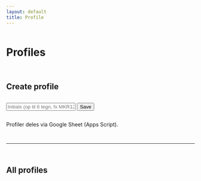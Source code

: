 ```yaml
---
layout: default
title: Profile
---
```


<script>
  // ← Sæt din Apps Script Web App URL (slutter på /exec)
  const API = "https://script.google.com/macros/s/AKfycbzprP3330YCRKrHfF-kqoR9pIOzkePw_zTyrIfqUWJTvZAjiLMHfkzR8bY4coutv_4srA/exec";

  const up6 = s => (s||'').toUpperCase().replace(/[^A-Z0-9]/g,'').slice(0,6);

  const api = {
    async listProfiles(){
      return fetch(`${API}?action=list_profiles`)
        .then(r=>r.json()).then(j=>j.data||[]);
    },
    async addProfile(initials){
      const qs = new URLSearchParams({ action:'add_profile', initials });
      return fetch(`${API}?${qs.toString()}`).then(r=>r.json());
    },
    async deleteProfile(initials){
      const qs = new URLSearchParams({ action:'delete_profile', initials });
      return fetch(`${API}?${qs.toString()}`).then(r=>r.json());
    },
    async listMatchesFor(initials, limit){
      const qs = new URLSearchParams({ action:'list_matches', initials, limit: limit?String(limit):'' });
      return fetch(`${API}?${qs.toString()}`).then(r=>r.json()).then(j=>j.data||[]);
    }
  };
</script>

<div class="card" style="display:grid; gap:14px;">
  <h1>Profiles</h1>

  <h2>Create profile</h2>
  <div class="form-row">
    <input class="input" id="newProfile" placeholder="Initials (op til 6 tegn, fx MKR123)" maxlength="6">
    <button class="btn" id="addProfile" type="button">Save</button>
  </div>
  <p class="meta">Profiler deles via Google Sheet (Apps Script).</p>

  <hr class="sep">

  <h2>All profiles</h2>
  <div id="profilesList" style="display:grid; gap:10px;"></div>
</div>

<div class="card" id="profileDetail" style="display:none; gap:14px;">
  <h1 id="detailTitle">Profile</h1>
  <div style="display:flex; align-items:center; gap:14px; flex-wrap:wrap;">
    <div class="avatar" id="detailAvatar">??</div>
    <p class="meta" id="detailInfo"></p>
  </div>

  <hr class="sep">

  <h2>Last 10 matches</h2>
  <ul class="list" id="detailMatches"></ul>

  <hr class="sep">

  <h2>Booster / Money ledger</h2>
  <div style="display:grid; gap:12px; grid-template-columns: repeat(auto-fit,minmax(260px,1fr));">
    <div class="card" style="padding:16px;">
      <h2 style="margin-bottom:8px;">De skylder mig</h2>
      <ul class="list" id="ledgerOwedToMe"></ul>
    </div>
    <div class="card" style="padding:16px;">
      <h2 style="margin-bottom:8px;">Jeg skylder</h2>
      <ul class="list" id="ledgerIOwe"></ul>
    </div>
  </div>
</div>

<script>
(function(){
  const listEl = document.getElementById('profilesList');
  const detailCard = document.getElementById('profileDetail');
  const title = document.getElementById('detailTitle');
  const avatar = document.getElementById('detailAvatar');
  const info = document.getElementById('detailInfo');
  const lastList = document.getElementById('detailMatches');
  const owedToMe = document.getElementById('ledgerOwedToMe');
  const iOwe     = document.getElementById('ledgerIOwe');

  function fitAvatar(el, text){
    const len = (text||'').length;
    let size = 28;
    if (len >= 6) size = 16;
    else if (len === 5) size = 18;
    else if (len === 4) size = 20;
    else if (len === 3) size = 22;
    else size = 28;
    el.style.fontSize = size + 'px';
  }

  function fmtWhen(ts){
    const d = new Date(ts);
    const pad = n=> String(n).padStart(2,'0');
    return `${d.getFullYear()}-${pad(d.getMonth()+1)}-${pad(d.getDate())} ${pad(d.getHours())}:${pad(d.getMinutes())}:${pad(d.getSeconds())}`;
  }

  document.getElementById('addProfile').addEventListener('click', async ()=>{
    const inp = document.getElementById('newProfile');
    const i = up6(inp.value);
    if (!i) return;
    await api.addProfile(i);
    inp.value = '';
    await renderProfiles();
  });

  async function renderProfiles(){
    const arr = await api.listProfiles();
    listEl.innerHTML = '';
    if (!arr.length){
      const empty = document.createElement('div');
      empty.className = 'item';
      empty.innerHTML = '<span class="meta">Ingen profiler endnu. Opret ovenfor.</span>';
      listEl.appendChild(empty);
      return;
    }
    arr.forEach(({ initials:i })=>{
      const row = document.createElement('div');
      row.className = 'item';

      const left = document.createElement('div');
      left.style.display='flex';
      left.style.alignItems='center';
      left.style.gap='10px';

      const av = document.createElement('div'); 
      av.className = 'avatar'; 
      av.textContent = i;
      fitAvatar(av, i);

      const txt = document.createElement('div');
      txt.innerHTML = `<strong>${i}</strong><div class="meta">Open for profile & matches</div>`;
      left.append(av, txt);

      const open = document.createElement('button');
      open.className = 'btn';
      open.textContent = 'Open';
      open.addEventListener('click', ()=> showProfileDetail(i));

      const del = document.createElement('button');
      del.className = 'btn ghost';
      del.textContent = 'Delete';
      del.addEventListener('click', async ()=>{
        await api.deleteProfile(i);
        await renderProfiles();
        if ((title.dataset.u||'') === i) detailCard.style.display='none';
      });

      const right = document.createElement('div');
      right.style.display='flex'; right.style.gap='8px';
      right.append(open, del);

      row.append(left, right);
      listEl.appendChild(row);
    });
  }

  async function showProfileDetail(initials){
    const u = up6(initials);
    detailCard.style.display = 'grid';
    title.textContent = `Profile: ${u}`;
    title.dataset.u = u;
    avatar.textContent = u;
    fitAvatar(avatar, u);
    info.textContent = 'Seneste 10 kampe, samt netto booster/money-gæld mod hver modstander.';

    const last10 = await api.listMatchesFor(u, 10);
    lastList.innerHTML = '';
    if (!last10.length){
      const li = document.createElement('li'); li.className = 'item';
      li.innerHTML = '<span class="meta">Ingen kampe endnu.</span>';
      lastList.appendChild(li);
    } else {
      last10.forEach(m=>{
        const li = document.createElement('li'); li.className='item';
        const left = document.createElement('div');
        const wtxt = m.winner === 'p1' ? up6(m.p1) : (m.winner === 'p2' ? up6(m.p2) : '—');
        const betText = m.bet?.type === 'booster'
          ? `Booster × ${m.bet.amount}`
          : (m.bet?.type === 'money' ? `Money: ${m.bet.amount}` : '—');
        left.innerHTML = `
          <div><strong>${up6(m.p1)}</strong> vs <strong>${up6(m.p2)}</strong></div>
          <div class="meta">${m.when || ''}</div>
          <div class="meta">Score: ${m.score || '—'} • Winner: ${wtxt} • Bet: ${betText}</div>
        `;
        li.append(left);
        lastList.appendChild(li);
      });
    }

    // Ledger (brug ALLE kampe for u)
    const all = await api.listMatchesFor(u);
    const ledger = {}; // opp => { booster: net, money: net }
    all.forEach(m=>{
      const type = (m.bet && (m.bet.type==='booster' || m.bet.type==='money')) ? m.bet.type : null;
      const amt = Number(m.bet?.amount || 0);
      if (!type || amt <= 0) return;
      const meIsP1 = up6(m.p1) === u;
      const opp = meIsP1 ? up6(m.p2) : up6(m.p1);
      if (!ledger[opp]) ledger[opp] = { booster: 0, money: 0 };
      if (m.winner === 'p1'){
        if (meIsP1) ledger[opp][type] += amt; else ledger[opp][type] -= amt;
      } else if (m.winner === 'p2'){
        if (meIsP1) ledger[opp][type] -= amt; else ledger[opp][type] += amt;
      }
    });

    owedToMe.innerHTML = '';
    iOwe.innerHTML = '';

    const opps = Object.keys(ledger);
    if (!opps.length){
      const a = document.createElement('li'); a.className='item';
      a.innerHTML = '<span class="meta">Ingen gæld registreret.</span>';
      owedToMe.appendChild(a);
      const b = document.createElement('li'); b.className='item';
      b.innerHTML = '<span class="meta">Ingen gæld registreret.</span>';
      iOwe.appendChild(b);
      return;
    }

    opps.forEach(opp=>{
      const { booster, money } = ledger[opp];
      if ((booster||0) > 0 || (money||0) > 0){
        const li = document.createElement('li'); li.className='item';
        const parts = [];
        if (booster > 0) parts.push(`Booster × ${booster}`);
        if (money   > 0) parts.push(`Money: ${money}`);
        li.innerHTML = `<strong>${opp}</strong><div class="meta">${parts.join(' • ') || '—'}</div>`;
        owedToMe.appendChild(li);
      }
      if ((booster||0) < 0 || (money||0) < 0){
        const li = document.createElement('li'); li.className='item';
        const parts = [];
        if (booster < 0) parts.push(`Booster × ${Math.abs(booster)}`);
        if (money   < 0) parts.push(`Money: ${Math.abs(money)}`);
        li.innerHTML = `<strong>${opp}</strong><div class="meta">${parts.join(' • ') || '—'}</div>`;
        iOwe.appendChild(li);
      }
    });

    if (!owedToMe.children.length){
      const li = document.createElement('li'); li.className='item';
      li.innerHTML = '<span class="meta">Ingen gæld registreret.</span>';
      owedToMe.appendChild(li);
    }
    if (!iOwe.children.length){
      const li = document.createElement('li'); li.className='item';
      li.innerHTML = '<span class="meta">Ingen gæld registreret.</span>';
      iOwe.appendChild(li);
    }
  }

  // Første render
  renderProfiles();

})();
</script>

